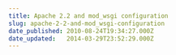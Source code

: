 ```yaml
---
title: Apache 2.2 and mod_wsgi configuration
slug: apache-2-2-and-mod_wsgi-configuration
date_published: 2010-08-24T19:34:27.000Z
date_updated:   2014-03-29T23:52:29.000Z
---
```



